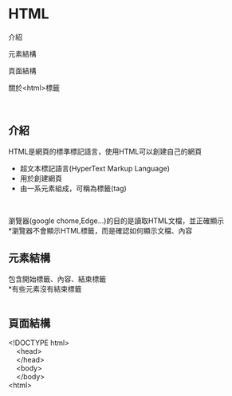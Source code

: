 # HTML

<p>介紹</p>
<p>元素結構</p>
<p>頁面結構</p>
<p>關於&lt;html&gt;標籤</p>
<br/>

<h2>介紹</h2>
<p>HTML是網頁的標準標記語言，使用HTML可以創建自己的網頁</p>
<ul>
  <li>超文本標記語言(HyperText Markup Language)</li>
  <li>用於創建網頁</li>
  <li>由一系元素組成，可稱為標籤(tag)</li>
</ul>
<br/>
<p>瀏覽器(google chome,Edge...)的目的是讀取HTML文檔，並正確顯示<br/>*瀏覽器不會顯示HTML標籤，而是確認如何顯示文檔、內容</p>
    
<h2>元素結構</h2>
<p>包含開始標籤、內容、結束標籤<br>*有些元素沒有結束標籤</p>
<img>

<h2>頁面結構</h2>
<p>&lt;!DOCTYPE html&gt;<br>
&nbsp;&nbsp;&nbsp;&nbsp;&lt;head&gt;<br/>
&nbsp;&nbsp;&nbsp;&nbsp;&lt;/head&gt;<br/>
&nbsp;&nbsp;&nbsp;&nbsp;&lt;body&gt;<br/>
&nbsp;&nbsp;&nbsp;&nbsp;&lt;/body&gt;<br/>
&lt;html&gt;</p>
